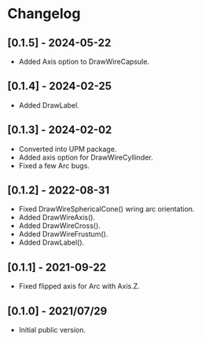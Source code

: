 # Changelog


## [0.1.5] - 2024-05-22

- Added Axis option to DrawWireCapsule.


## [0.1.4] - 2024-02-25

- Added DrawLabel.


## [0.1.3] - 2024-02-02

- Converted into UPM package.
- Added axis option for DrawWireCyllinder.
- Fixed a few Arc bugs.


## [0.1.2] - 2022-08-31

  - Fixed DrawWireSphericalCone() wring arc orientation.
  - Added DrawWireAxis().
  - Added DrawWireCross().
  - Added DrawWireFrustum().
  - Added DrawLabel().


## [0.1.1] - 2021-09-22

 - Fixed flipped axis for Arc with Axis.Z.


## [0.1.0] - 2021/07/29

 - Initial public version.